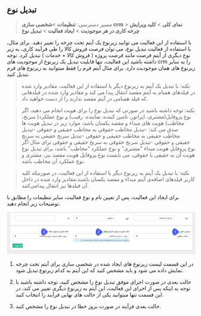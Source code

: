 ﻿## تبدیل نوع

> مسیر دسترسی:  **تنظیمات** >**شخصی سازی crm** > **نمای کلی** > **کلید ویرایش چرخه کاری در هر موجودیت** > **ایجاد فعالیت** > **تبدیل نوع**

با استفاده از این فعالیت می توانید زیرنوع یک آیتم تحت چرخه را تغییر دهید. برای مثال، با استفاده از فعالیت تبدیل نوع، می توان فرصت فروش کالا را طی فرآیند کاری، به زیر نوع دیگری از آیتم فرصت مانند فرصت پروژه ( فروش کالا + خدمات ) تبدیل کرد. توجه داشته باشید این فعالیت، تنها قابلیت تبدیل یک زیرنوع از موجودیت های crm  را به سایر زیرنوع های همان موجودیت دارد. برای مثال آیتم فرم را فقط میتوانید به زیرنوع های فرم تبدیل کنید.
> نکته: با تبدیل یک آیتم به زیرنوع دیگر با استفاده از این فعالیت، مقادیر وارد شده در فیلدهای همنام به آیتم مقصد انتقال پیدا می کند و مقادیر وارد شده در فیلدهایی که فیلد همنامی در آیتم مقصد ندارند را از دست خواهید داد.


> نکته: توجه داشته باشید در صورتی که تبدیل نوع را برای هویت انجام می دهید، اگر نوع پروفایل(مشتری، اپراتور، تامین کننده، نماینده، رقیب) و نوع عملکرد( سرنخ، مخاطب) هویت های مبداء و مقصد یکسان باشد، موارد زیر در تبدیل هویت ها صدق می کند:
-تبدیل مخاطب حقوقی به مخاطب حقیقی و حقوقی
 -تبدیل مخاطب حقیقی به مخاطب حقیقی و حقوقی
 -تبدیل سرنخ حقیقی به سرنخ حقیقی و حقوقی
 -تبدیل سرنخ حقوقی به سرنخ حقیقی و حقوقی
برای مثال اگر نوع پروفایل هویت مبداء "مشتری" و نوع عملکرد "مخاطب" باشد، برای تبدیل نوع هویت آن به حقیقی یا حقوقی، می بایست نوع پروفایل هویت مقصد نیز، مشتری و نوع عملکرد آن مخاطب باشد.


> نکته: با تبدیل یک آیتم به زیرنوع دیگر با استفاده از این فعالیت، در صورتیکه کلید کاربر فیلد‌های اضافه‌ی آیتم مبداء و مقصد یکسان باشند،مقادیر وارد شده در داخل آن فیلد‌ها نیز انتقال پیدامی‌کنند.

برای ایجاد این فعالیت، پس از تعیین نام و نوع فعالیت، سایر تنظیمات را مطابق با توضیحات زیر انجام دهید.

![](ConvertCrmObject.png)

1. در این قسمت لیست زیرنوع های ایجاد شده در شخصی سازی  برای آیتم تحت چرخه نمایش داده می شود و باید مشخص کنید که این آیتم به کدام زیرنوع تبدیل شود.

>  

2. حالت بعدی در صورت اجرای موفق تبدیل نوع را مشخص کنید، توجه داشته باشید با توجه به اینکه پس از اجرای این فعالیت، این آیتم به زیرنوع دیگری تغییر می کند، در این قسمت تنها میتوانید یکی از حالت های نهایی فرآیند را انتخاب کنید.

3. حالت بعدی فرآیند در صورت بروز خطا در تبدیل نوع را مشخص کنید.


